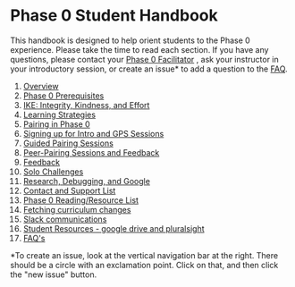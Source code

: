 # Phase 0 Student Handbook


This handbook is designed to help orient students to the Phase 0 experience. Please take the time to read each section. If you have any questions, please contact your [Phase 0 Facilitator](contact-and-support-list.md) , ask your instructor in your introductory session, or create an issue* to add a question to the [FAQ](FAQ.md). 


1. [Overview](overview.md)
2. [Phase 0 Prerequisites](phase-0-prerequisites.md) 
3. [IKE: Integrity, Kindness, and Effort](pillars.md)
3. [Learning Strategies](learning-strategies.md)
4. [Pairing in Phase 0](pairing-in-phase-0.md)
5. [Signing up for Intro and GPS Sessions](intro-gps-signup.md)
6. [Guided Pairing Sessions](guided-pairing-sessions.md)
7. [Peer-Pairing Sessions and Feedback](peer-pairing-sessions.md)
8. [Feedback](feedback.md)
9. [Solo Challenges](solo-challenges.md)
10. [Research, Debugging, and Google](research-debugging-and-google.md)
11. [Contact and Support List](contact-and-support-list.md)
12. [Phase 0 Reading/Resource List](resources.md)
13. [Fetching curriculum changes](fetching-changes.md)
14. [Slack communications](slack.md)
15. [Student Resources - google drive and pluralsight](student-resources.md)
16. [FAQ's](FAQ.md)

*To create an issue, look at the vertical navigation bar at the right. There should be a circle with an exclamation point. Click on that, and then click the "new issue" button. 

